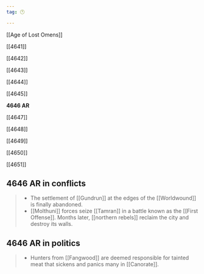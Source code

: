 ```yaml
---
tag: 🕛

---
```

[[Age of Lost Omens]]


[[4641]]

[[4642]]

[[4643]]

[[4644]]

[[4645]]

**4646 AR**

[[4647]]

[[4648]]

[[4649]]

[[4650]]

[[4651]]



## 4646 AR in conflicts

>  - The settlement of [[Gundrun]] at the edges of the [[Worldwound]] is finally abandoned.
>  - [[Molthuni]] forces seize [[Tamran]] in a battle known as the [[First Offense]]. Months later, [[northern rebels]] reclaim the city and destroy its walls.


## 4646 AR in politics

>  - Hunters from [[Fangwood]] are deemed responsible for tainted meat that sickens and panics many in [[Canorate]].






